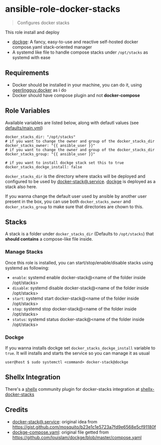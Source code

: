 # ansible-role-docker-stacks
> Configures docker stacks

This role install and deploy

- [dockge](https://github.com/louislam/dockge): A fancy, easy-to-use and reactive self-hosted docker compose.yaml stack-oriented manager
- A systemd like file to handle compose stacks under `/opt/stacks` as systemd with ease


## Requirements

* Docker should be installed in your machine, you can do it, using [geerlingguy.docker](https://github.com/geerlingguy/ansible-role-docker) as i do
* Docker should have compose plugin and not **docker-compose**

## Role Variables

Available variables are listed below, along with defautl values (see [defaults/main.yml](./defaults/main.yml))

```shell
docker_stacks_dir: "/opt/stacks"
# if you want to change the owner and group of the docker_stacks_dir
docker_stacks_owner: "{{ ansible_user }}"
# if you want to change the owner and group of the docker_stacks_dir
docker_stacks_group: "{{ ansible_user }}"

# if you want to install dockge stack set this to true
docker_stacks_dockge_install: false
```

`docker_stacks_dir` is the directory where stacks will be deployed and configured to be used by [docker-stack@.service](./templates/docker-stack@.service.j2). [dockge](https://github.com/louislam/dockge) is deployed as a stack also here.

If you wanna change the default user used by ansible by another user present in the box, you can use both `docker_stacks_owner` and `docker_stacks_group` to make sure that directories are chown to this.

## Stacks

A stack is a folder under `docker_stacks_dir` (Defaults to `/opt/stacks`) that **should contains** a compose-like file inside.

### Manage Stacks

Once this role is installed, you can start/stop/enable/disable stacks using systemd as following:

- `enable`: systemd enable docker-stack@<name of the folder inside /opt/stacks>
- `disable`: systemd disable docker-stack@<name of the folder inside /opt/stacks>
- `start`: systemd start docker-stack@<name of the folder inside /opt/stacks>
- `stop`: systemd stop docker-stack@<name of the folder inside /opt/stacks>
- `status`: systemd status docker-stack@<name of the folder inside /opt/stacks>

### Dockge

If you wanna installs dockge set `docker_stacks_dockge_install` variable to `true`. It will installs and starts the service so you can manage it as usual

```shell
user@host $ sudo systemctl <command> docker-stack@dockge
```

## Shellx Integration

There's a [shellx](http://github.com/0ghny/shellx) community plugin for docker-stacks integration at [shellx-docker-stacks](https://github.com/0ghny/shellx-docker-stacks)

## Credits

* [docker-stack@.service](./templates/docker-stack@.service.j2): original idea from https://gist.github.com/mosquito/b23e1c1e5723a7fd9e6568e5cf91180f
* [dockge-compose.yaml](./templates/dockge-compose.yaml.j2): original file getted from https://github.com/louislam/dockge/blob/master/compose.yaml
